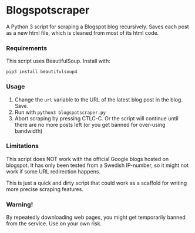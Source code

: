 # Blogspotscraper
A Python 3 script for scraping a Blogspot blog recursively. Saves each post as a new html file, which is cleaned from most of its html code.

### Requirements
This script uses BeautifulSoup. Install with:

    pip3 install beautifulsoup4

### Usage
1. Change the `url` variable to the URL of the latest blog post in the blog. Save.
2. Run with `python3 blogspotscraper.py`
3. Abort scraping by pressing CTLC-C. Or the script will continue until there are no more posts left (or you get banned for over-using bandwidth)

### Limitations
This script does NOT work with the official Google blogs hosted on blogspot. It has only been tested from a Swedish IP-number, so it might not work if some URL redirection happens.

This is just a quick and dirty script that could work as a scaffold for writing more precise scraping features.

### Warning!
By repeatedly downloading web pages, you might get temporarily banned from the service. Use on your own risk.
